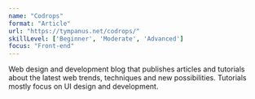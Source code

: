 ```yaml
---
name: "Codrops"
format: "Article"
url: "https://tympanus.net/codrops/"
skillLevel: ['Beginner', 'Moderate', 'Advanced']
focus: "Front-end"
---
```


Web design and development blog that publishes articles and tutorials about the latest web trends, techniques and new possibilities. Tutorials mostly focus on UI design and development.
